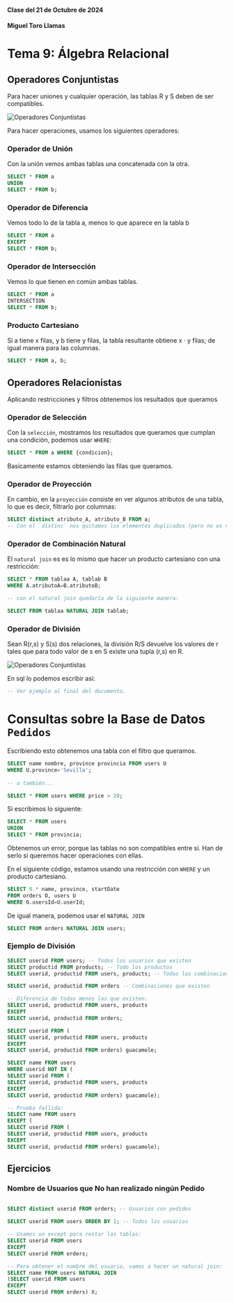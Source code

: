 #### Clase del 21 de Octubre de 2024
#### Miguel Toro Llamas

# Tema 9: Álgebra Relacional

## Operadores Conjuntistas

Para hacer uniones y cualquier operación, las tablas R y S deben de ser compatibles.

![Operadores Conjuntistas](imagenes/1.png)

Para hacer operaciones, usamos los siguientes operadores:
### Operador de Unión
Con la unión vemos ambas tablas una concatenada con la otra.
```sql
SELECT * FROM a
UNION
SELECT * FROM b;
```
### Operador de Diferencia
Vemos todo lo de la tabla a, menos lo que aparece en la tabla b
```sql
SELECT * FROM a
EXCEPT
SELECT * FROM b;
```

### Operador de Intersección
Vemos lo que tienen en común ambas tablas.
```sql
SELECT * FROM a
INTERSECTION
SELECT * FROM b;
```

### Producto Cartesiano
Si a tiene x filas, y b tiene y filas, la tabla resultante obtiene x · y filas; de igual manera para las columnas.
```sql
SELECT * FROM a, b;
```

## Operadores Relacionistas
Aplicando restricciones y filtros obtenemos los resultados que queramos

### Operador de Selección
Con la `selección`, mostramos los resultados que queramos que cumplan una condición, podemos usar `WHERE`:
```sql
SELECT * FROM a WHERE {condicion};
```
Basicamente estamos obteniendo las filas que queramos.

### Operador de Proyección
En cambio, en la `proyección` consiste en ver algunos atributos de una tabla, lo que es decir, filtrarlo por columnas:
```sql
SELECT distinct atributo_A, atributo_B FROM a;
-- Con el `distinc` nos quitamos los elementos duplicados (pero no es necesario en álgebra)
```

### Operador de Combinación Natural
El `natural join` es es lo mismo que hacer un producto cartesiano con una restricción:

```sql
SELECT * FROM tablaa A, tablab B 
WHERE A.atributoA=B.atributoB;

-- con el natural join quedaría de la siguiente manera:

SELECT FROM tablaa NATURAL JOIN tablab;
```

### Operador de División
Sean R(r,s) y S(s) dos relaciones, la división R/S
devuelve los valores de r tales que para todo
valor de s en S existe una tupla (r,s) en R.

![Operadores Conjuntistas](imagenes/2.png)

En sql lo podemos escribir así:
```sql
-- Ver ejemplo al final del documento.
```

# Consultas sobre la Base de Datos `Pedidos`

Escribiendo esto obtenemos una tabla con el filtro que queramos.
```sql
SELECT name nombre, province provincia FROM users U
WHERE U.province='Sevilla';
 
-- o también...

SELECT * FROM users WHERE price > 20;
```

Si escribimos lo siguiente:
```sql
SELECT * FROM users
UNION
SELECT * FROM provincia;
```
Obtenemos un error, porque las tablas no son compatibles entre sí. Han de serlo si queremos hacer operaciones con ellas.

En el siguiente código, estamos usando una restricción con `WHERE` y un producto cartesiano.
```sql
SELECT 0.* name, province, startDate 
FROM orders O, users U 
WHERE O.usersId=U.userId;
```

De igual manera, podemos usar el `NATURAL JOIN`
```sql
SELECT FROM orders NATURAL JOIN users;
```

### Ejemplo de División
```sql
SELECT userid FROM users; -- Todos los usuarios que existen
SELECT productid FROM products; -- Todo los productos
SELECT userid, productid FROM users, products; -- Todas las combinaciones posibles Usuario-Producto

SELECT userid, productid FROM orders -- Combinaciones que existen

-- Diferencia de todas menos las que existen:
SELECT userid, productid FROM users, products
EXCEPT
SELECT userid, productid FROM orders;

SELECT userid FROM (
SELECT userid, productid FROM users, products
EXCEPT
SELECT userid, productid FROM orders) guacamole;

SELECT name FROM users
WHERE userid NOT IN (
SELECT userid FROM (
SELECT userid, productid FROM users, products
EXCEPT
SELECT userid, productid FROM orders) guacamole);

-- Prueba fallida:
SELECT name FROM users
EXCEPT (
SELECT userid FROM (
SELECT userid, productid FROM users, products
EXCEPT
SELECT userid, productid FROM orders) guacamole);
```


## Ejercicios
### Nombre de Usuarios que No han realizado ningún Pedido

```sql

SELECT distinct userid FROM orders; -- Usuarios con pedidos

SELECT userid FROM users ORDER BY 1; -- Todos los usuarios

-- Usamos un except para restar las tablas:
SELECT userid FROM users
EXCEPT
SELECT userid FROM orders;

-- Para obtener el nombre del usuario, vamos a hacer un natural join:
SELECT name FROM users NATURAL JOIN
(SELECT userid FROM users
EXCEPT
SELECT userid FROM orders) X;
```